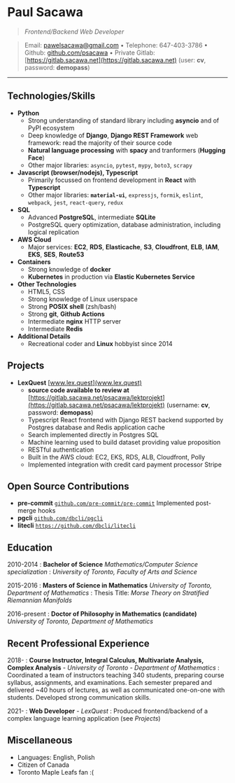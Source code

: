 # Paul Sacawa

> _Frontend/Backend Web Developer_

> Email: <pawelsacawa@gmail.com> • Telephone: 647-403-3786 • Github: [github.com/psacawa](https://github.com/psacawa) • Private Gitlab: [https://gitlab.sacawa.net](https://gitlab.sacawa.net) (user: **cv**, password: **demopass**)

---

## Technologies/Skills

- **Python**
  - Strong understanding of standard library including **asyncio** and of PyPI ecosystem
  - Deep knowledge of **Django**, **Django REST Framework** web framework: read the majority of their source code
  - **Natural language processing** with **spacy** and tranformers (**Hugging Face**)
  - Other major libraries: `asyncio`, `pytest`, `mypy`, `boto3`, `scrapy`
- **Javascript (browser/nodejs), Typescript**
  - Primarily focussed on frontend development in **React** with **Typescript**
  - Other major libraries: **`material-ui`**, `expressjs`, `formik`, `eslint`, `webpack`, `jest`, `react-query`, `redux`
- **SQL**
  - Advanced **PostgreSQL**, intermediate **SQLite**
  - PostgreSQL query optimization, database administration, including logical replication
- **AWS Cloud**
  - Major services: **EC2**, **RDS**, **Elasticache**, **S3**, **Cloudfront**, **ELB**, **IAM**, **EKS**, **SES**, **Route53**
- **Containers**
  - Strong knowledge of **docker**
  - **Kubernetes** in production via **Elastic Kubernetes Service**
- **Other Technologies**
  - HTML5, CSS
  - Strong knowledge of Linux userspace
  - Strong **POSIX shell** (zsh/bash)
  - Strong **git**, **Github Actions**
  - Intermediate **nginx** HTTP server
  - Intermediate **Redis**
- **Additional Details**
  - Recreational coder and **Linux** hobbyist since 2014

## Projects

- **LexQuest** [www.lex.quest](www.lex.quest)
  - **source code available to review at** [https://gitlab.sacawa.net/psacawa/lektprojekt](https://gitlab.sacawa.net/psacawa/lektprojekt) (username: **cv**, password: **demopass**)
  - Typescript React frontend with Django REST backend supported by Postgres database and Redis application cache
  - Search  implemented directly in Postgres SQL
  - Machine learning used to build dataset providing value proposition
  - RESTful authentication
  - Built in the AWS cloud: EC2, EKS, RDS, ALB, Cloudfront, Polly
  - Implemented integration with credit card payment processor Stripe
    <!-- audio served via AWS Cloudfront -->
    <!-- responsive frontend -->
    <!-- third-party authentication -->

## Open Source Contributions

- **pre-commit** [`github.com/pre-commit/pre-commit`](https://github.com/pre-commit/pre-commit) Implemented post-merge hooks
- **pgcli** [`github.com/dbcli/pgcli`](https://github.com/dbcli/pgcli)
- **litecli** [`https://github.com/dbcli/litecli`](https://github.com/dbcli/litecli)

## Education

2010-2014
: **Bachelor of Science** _Mathematics/Computer Science specialization_
: _University of Toronto, Faculty of Arts and Science_

2015-2016
: **Masters of Science in Mathematics** _University of Toronto, Department of Mathematics_
: Thesis Title: _Morse Theory on Stratified Riemannian Manifolds_

2016-present
: **Doctor of Philosophy in Mathematics (candidate)** _University of Toronto, Department of Mathematics_

## Recent Professional Experience

2018-
: **Course Instructor, Integral Calculus, Multivariate Analysis, Complex Analysis** - _University of Toronto - Department of Mathematics_
: Coordinated a team of instructors teaching 340 students, preparing course syllabus, assignments, and examinations.
Each semester prepared and delivered ~40 hours of lectures, as well as communicated one-on-one with students.
Developed strong communication skills.

2021-
: **Web Developer** - *LexQuest*
: Produced frontend/backend of a complex language learning application (see *Projects*)

## Miscellaneous

- Languages: English, Polish
- Citizen of Canada
- Toronto Maple Leafs fan :(
